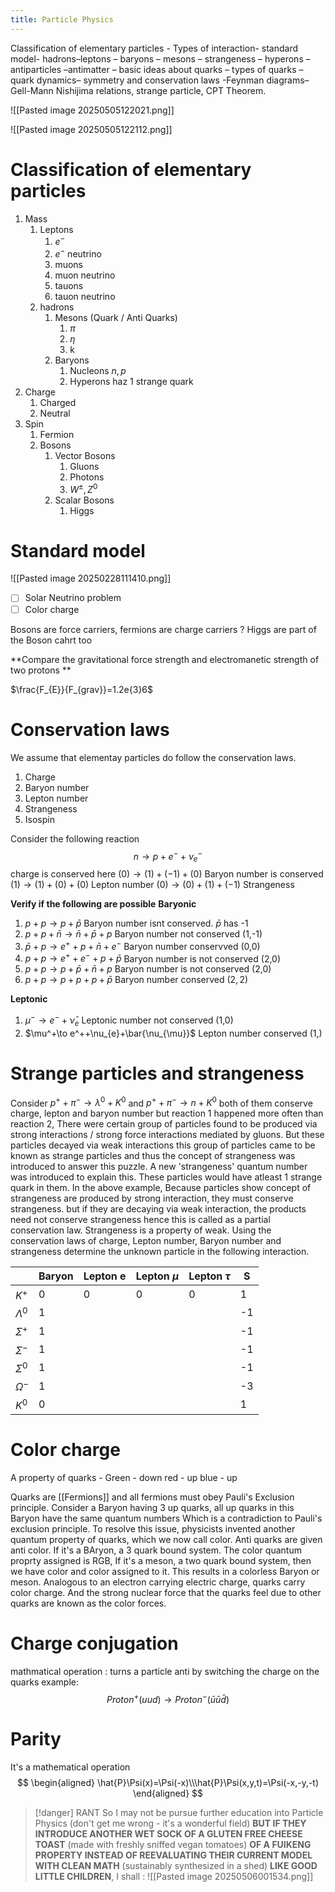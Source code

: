 ```yaml
---
title: Particle Physics
---
```


 
Classification of elementary particles - Types of interaction- standard model-  hadrons–leptons – baryons – mesons – strangeness – hyperons – antiparticles –antimatter – basic ideas about quarks – types of quarks – quark dynamics– symmetry and conservation laws -Feynman diagrams– Gell-Mann Nishijima relations, strange particle, CPT Theorem.                                                        


![[Pasted image 20250505122021.png]]


![[Pasted image 20250505122112.png]]
# Classification of elementary particles

1. Mass 
	1. Leptons
		1. $e^{-}$
		2. $e^-$ neutrino
		3. muons
		4. muon neutrino
		5. tauons
		6. tauon neutrino 
	2. hadrons
		1. Mesons (Quark / Anti Quarks)
			1. $\pi$
			2. $\eta$
			3. k
		2. Baryons 
			1. Nucleons $n,p$ 
			2. Hyperons haz 1 strange quark
2. Charge 
	1. Charged
	2. Neutral 
3. Spin 
	1. Fermion 
	2. Bosons 
		1. Vector Bosons
			1. Gluons 
			2. Photons
			3. $W^{\pm},Z^0$
		2. Scalar Bosons
			1. Higgs 


# Standard model 

![[Pasted image 20250228111410.png]]

- [ ] Solar Neutrino problem 
- [ ] Color charge 

Bosons are force carriers, fermions are charge carriers ? 
Higgs are part of the Boson cahrt too

**Compare the gravitational force strength and electromanetic strength of two protons **

$\frac{F_{E}}{F_{grav}}=1.2e{3}6$

# Conservation laws
We assume that elementay particles do follow the conservation laws. 
1. Charge 
2. Baryon number
3. Lepton number
4. Strangeness 
5. Isospin


Consider the following reaction 
$$
n\to p+e^-+\nu^-_{e}
$$
charge is conserved here $(0)\to(1)+(-1)+(0)$
Baryon number is conserved $(1)\to(1)+(0)+(0)$
Lepton number $(0)\to(0)+(1)+(-1)$
Strangeness

**Verify if the following are possible**
**Baryonic**
1. $p+p\to p+\bar{p}$
Baryon number isnt conserved. $\bar{p}$ has -1
2. $p+p+\bar{n}\to \bar{n}+\bar{p}+p$
Baryon number not conserved (1,-1)
3. $\bar{p}+p\to e^++p+\bar{n}+e^-$ 
Baryon number conservved (0,0)
4. $p+p\to e^++e^-+p+\bar{p}$
Baryon number is not conserved (2,0) 
5. $p+p\to p+\bar{p}+\bar{n}+p$
Baryon number is not conserved (2,0)
6. $p+p\to p+p+p+\bar{p}$
Baryon number conserved $(2,2)$

**Leptonic**
1. $\mu^-\to e^-+\bar{\nu}_{e}$
Leptonic number not conserved (1,0)
2. $\mu^+\to e^++\nu_{e}+\bar{\nu_{\mu}}$
Lepton number conserved (1,)

# Strange particles and strangeness

Consider $p^++\pi^-\to\lambda^0+K^0$ and $p^++\pi^-\to n+K^0$ 
both of them conserve charge, lepton and baryon number but reaction 1 happened more often than reaction 2, There were certain group of particles found to be produced via strong interactions / strong force interactions mediated by gluons. But these particles decayed via weak interactions this group of particles came to be known as strange particles and thus the concept of strangeness was introduced to answer this puzzle. A new 'strangeness' quantum  number was introduced to explain this. 
These particles would have atleast 1 strange quark in them. 
In the above example, 
Because particles show concept of strangeness are produced by strong interaction, they must conserve strangeness. but if they are decaying via weak interaction, the products need not conserve strangeness hence this is called as a partial conservation law. 
Strangeness is a property of weak. Using the conservation laws of charge, Lepton number, Baryon number and strangeness determine the unknown particle in the following interaction. 


|             | Baryon | Lepton e | Lepton $\mu$ | Lepton $\tau$ | S   |
| ----------- | ------ | -------- | ------------ | ------------- | --- |
| $K^+$       | 0      | 0        | 0            | 0             | 1   |
| $\Lambda^0$ | 1      |          |              |               | -1  |
| $\Sigma^+$  | 1      |          |              |               | -1  |
| $\Sigma^-$  | 1      |          |              |               | -1  |
| $\Sigma^0$  | 1      |          |              |               | -1  |
| $\Omega^-$  | 1      |          |              |               | -3  |
| $K^0$       | 0      |          |              |               | 1   |

# Color charge 

A property of quarks - 
Green - down
red - up
blue - up

Quarks are [[Fermions]] and all fermions must obey Pauli's Exclusion principle. Consider  a Baryon having 3 up quarks,
all up quarks in this Baryon have the same quantum numbers Which is a contradiction to Pauli's exclusion principle. 
To resolve this issue, physicists invented another quantum property of quarks, which we now call color. 
Anti quarks are given anti color. If it's a BAryon, a 3 quark bound system. The color quantum proprty assigned is RGB, 
If it's a meson, a two quark bound system, then we have color and color assigned to it. This results in a colorless Baryon or meson. 
Analogous to an electron carrying electric charge, quarks carry color charge.  And the strong nuclear force that the quarks feel due to other quarks are known as the color forces. 


# Charge conjugation 
mathmatical operation : turns a particle anti by switching the charge on the quarks example: 
$$
Proton^+(uud)\to Proton^-(\bar{u}\bar{u}\bar{d})
$$
# Parity

It's a mathematical operation 
$$
\begin{aligned}
\hat{P}\Psi(x)=\Psi(-x)\\\hat{P}\Psi(x,y,t)=\Psi(-x,-y,-t)
\end{aligned}
$$



>[!danger] RANT
>So I may not be pursue further education into Particle Physics (don't get me wrong - it's a wonderful field) **BUT IF THEY INTRODUCE ANOTHER WET SOCK OF A GLUTEN FREE CHEESE TOAST** (made with freshly sniffed vegan tomatoes) **OF A FUIKENG PROPERTY INSTEAD OF REEVALUATING THEIR CURRENT MODEL WITH CLEAN MATH** (sustainably synthesized in a shed) **LIKE GOOD LITTLE CHILDREN**, I shall : 
>![[Pasted image 20250506001534.png]] 

